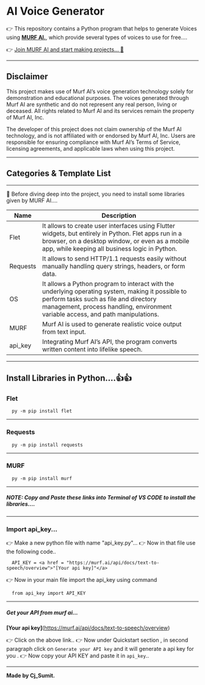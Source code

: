 # AI Voice Generator
👉 This repository contains a Python program that helps to generate Voices using **[MURF AI.](https://murf.ai/text-to-speech)**, which provide several types of voices to use for free....

👉 [Join MURF AI and start making projects... 💎](https://murf.ai/text-to-speech)

---

## Disclaimer
This project makes use of Murf AI’s voice generation technology 
solely for demonstration and educational purposes. The voices generated 
through Murf AI are synthetic and do not represent any real person, living 
or deceased. All rights related to Murf AI and its services remain the 
property of Murf AI, Inc. 

The developer of this project does not claim ownership of the Murf AI 
technology, and is not affiliated with or endorsed by Murf AI, Inc. 
Users are responsible for ensuring compliance with Murf AI’s Terms of 
Service, licensing agreements, and applicable laws when using this project.


---

## Categories & Template List

---

🤖 Before diving deep into the project, you need to install some libraries given by MURF AI....

  Name | Description |
  |----|-------------|
  | Flet | It allows to create user interfaces using Flutter widgets, but entirely in Python. Flet apps run in a browser, on a desktop window, or even as a mobile app, while keeping all business logic in Python. | 
  | Requests | It allows to send HTTP/1.1 requests easily without manually handling query strings, headers, or form data. |
  | OS | It allows a Python program to interact with the underlying operating system, making it possible to perform tasks such as file and directory management, process handling, environment variable access, and path manipulations. |
  | MURF | Murf AI is used to generate realistic voice output from text input.|
  | api_key | Integrating Murf AI’s API, the program converts written content into lifelike speech. |

--- 

## Install Libraries in Python....👍👍

### Flet

```
  py -m pip install flet
```
---
### Requests

```
  py -m pip install requests
```
---
### MURF

```
  py -m pip install murf
```
---
##### **NOTE:** Copy and Paste these links into Terminal of VS CODE to install the libraries....
---
### Import api_key...

👉 Make a new python file with name "api_key.py"...
👉 Now in that file use the following code..
```
  API_KEY = <a href = "https://murf.ai/api/docs/text-to-speech/overview">"[Your api key]"</a>
```
👉 Now in your main file import the api_key using command
```
  from api_key import API_KEY
```
---
##### Get your API from murf ai...
**[Your api key]**(https://murf.ai/api/docs/text-to-speech/overview)

👉 Click on the above link..
👉 Now under Quickstart section , in second paragraph click on `Generate your API key` and it will generate a api key for you .
👉 Now copy your API KEY and paste it in `api_key`..

---
**Made by Cj_Sumit.**

